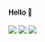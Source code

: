 <!-- <img align='right' style="border-radius: 50%" class="profile-img" src="https://avatars.githubusercontent.com/u/48426193?s=400&u=d82e3888741b09a048a5a0ec992a7021d85cc80c&v=4" width="230"> -->

#### Hello 👋

[![](https://img.shields.io/badge/LinkedIn-@praswami-blue)](https://www.linkedin.com/in/praswami/)
[![](https://img.shields.io/badge/Gmail-mr.prashantswami@gmail.com-red)](mailto:mr.prashantswami@gmail.com)
[![](https://img.shields.io/twitter/follow/pro_shaant?style=social)](https://twitter.com/pro_shaant)

